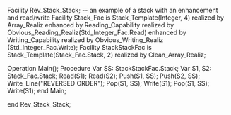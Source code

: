 Facility Rev_Stack_Stack;
-- an example of a stack with an enhancement and read/write
    Facility Stack_Fac is Stack_Template(Integer, 4)
            realized by Array_Realiz
    	enhanced by Reading_Capability
	        realized by Obvious_Reading_Realiz(Std_Integer_Fac.Read)
	    enhanced by Writing_Capability
	        realized by Obvious_Writing_Realiz (Std_Integer_Fac.Write);
    Facility StackStackFac is Stack_Template(Stack_Fac.Stack, 2)
        realized by Clean_Array_Realiz;

Operation Main();
Procedure
    Var SS: StackStackFac.Stack;
    Var S1, S2: Stack_Fac.Stack;
    Read(S1);
    Read(S2);
    Push(S1, SS);
    Push(S2, SS);
    Write_Line("REVERSED ORDER");
    Pop(S1, SS);
    Write(S1);
    Pop(S1, SS);
    Write(S1);
end Main;

end Rev_Stack_Stack;
